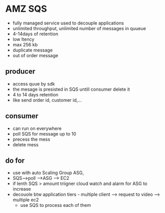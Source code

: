 # AMZ SQS
 - fully managed service used to decouple applications
 - unlimited throughput, unlimited number of messages in quueue
 - 4-14days of retention
 - low ltency
 - max 256 kb
 - duplicate message
 - out of order message
## producer
 - access quue by sdk
 - the mesage is presisted in SQS untill consumer delete it
 - 4 to 14 days retention
 - like send order id, customer id,...
## consumer
 - can run on everywhere
 - poll SQS for message up to 10
 - precess the mess
 - delete mess
## do for
 - use with auto Scaling Group ASG,
 - SQS-->poll -->ASG --> EC2
 - if lenth SQS > amount triigner cloud watch and alarm for ASG to increase
 - decouole btw application tiers
       - multiple client --> request to video --> multiple ec2
     - use SQS to process each of them
